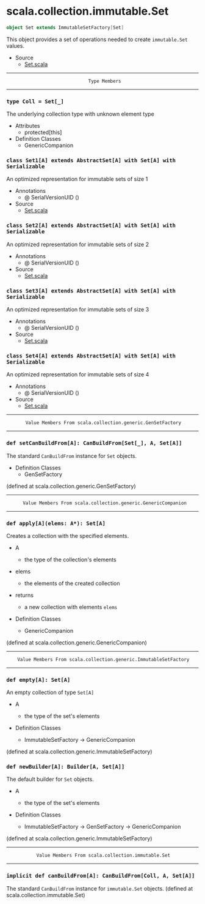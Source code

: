 
#                        scala.collection.immutable.Set                        #

```scala
object Set extends ImmutableSetFactory[Set]
```

This object provides a set of operations needed to create `immutable.Set`
values.

* Source
  * [Set.scala](https://github.com/scala/scala/tree/6d09a1ba5f/src/library/scala/collection/immutable/Set.scala#L1)


--------------------------------------------------------------------------------
                                  Type Members
--------------------------------------------------------------------------------


### `type Coll = Set[_]`                                                     ###

The underlying collection type with unknown element type

* Attributes
  * protected[this]
* Definition Classes
  * GenericCompanion


### `class Set1[A] extends AbstractSet[A] with Set[A] with Serializable`     ###

An optimized representation for immutable sets of size 1

* Annotations
  * @ SerialVersionUID ()
* Source
  * [Set.scala](https://github.com/scala/scala/tree/6d09a1ba5f/src/library/scala/collection/immutable/Set.scala#L1)


### `class Set2[A] extends AbstractSet[A] with Set[A] with Serializable`     ###

An optimized representation for immutable sets of size 2

* Annotations
  * @ SerialVersionUID ()
* Source
  * [Set.scala](https://github.com/scala/scala/tree/6d09a1ba5f/src/library/scala/collection/immutable/Set.scala#L1)


### `class Set3[A] extends AbstractSet[A] with Set[A] with Serializable`     ###

An optimized representation for immutable sets of size 3

* Annotations
  * @ SerialVersionUID ()
* Source
  * [Set.scala](https://github.com/scala/scala/tree/6d09a1ba5f/src/library/scala/collection/immutable/Set.scala#L1)


### `class Set4[A] extends AbstractSet[A] with Set[A] with Serializable`     ###

An optimized representation for immutable sets of size 4

* Annotations
  * @ SerialVersionUID ()
* Source
  * [Set.scala](https://github.com/scala/scala/tree/6d09a1ba5f/src/library/scala/collection/immutable/Set.scala#L1)


--------------------------------------------------------------------------------
           Value Members From scala.collection.generic.GenSetFactory
--------------------------------------------------------------------------------


### `def setCanBuildFrom[A]: CanBuildFrom[Set[_], A, Set[A]]`                ###

The standard `CanBuildFrom` instance for `Set` objects.

* Definition Classes
  * GenSetFactory

(defined at scala.collection.generic.GenSetFactory)


--------------------------------------------------------------------------------
          Value Members From scala.collection.generic.GenericCompanion
--------------------------------------------------------------------------------


### `def apply[A](elems: A*): Set[A]`                                        ###

Creates a collection with the specified elements.

* A
  * the type of the collection's elements
* elems
  * the elements of the created collection
* returns
  * a new collection with elements `elems`

* Definition Classes
  * GenericCompanion

(defined at scala.collection.generic.GenericCompanion)


--------------------------------------------------------------------------------
        Value Members From scala.collection.generic.ImmutableSetFactory
--------------------------------------------------------------------------------


### `def empty[A]: Set[A]`                                                   ###

An empty collection of type `Set[A]`

* A
  * the type of the set's elements

* Definition Classes
  * ImmutableSetFactory → GenericCompanion

(defined at scala.collection.generic.ImmutableSetFactory)


### `def newBuilder[A]: Builder[A, Set[A]]`                                  ###

The default builder for `Set` objects.

* A
  * the type of the set's elements

* Definition Classes
  * ImmutableSetFactory → GenSetFactory → GenericCompanion

(defined at scala.collection.generic.ImmutableSetFactory)


--------------------------------------------------------------------------------
               Value Members From scala.collection.immutable.Set
--------------------------------------------------------------------------------


### `implicit def canBuildFrom[A]: CanBuildFrom[Coll, A, Set[A]]`            ###

The standard `CanBuildFrom` instance for `immutable.Set` objects.
(defined at scala.collection.immutable.Set)

